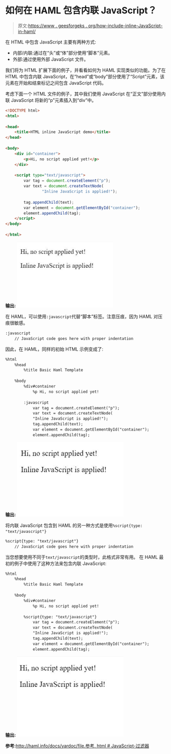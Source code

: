 # 如何在 HAML 包含内联 JavaScript？

> 原文:[https://www . geesforgeks . org/how-include-inline-JavaScript-in-haml/](https://www.geeksforgeeks.org/how-to-include-inline-javascript-in-haml/)

在 HTML 中包含 JavaScript 主要有两种方式:

*   内部/内联:通过在“头”或“体”部分使用“脚本”元素。
*   外部:通过使用外部 JavaScript 文件。

我们将为 HTML 扩展下面的例子，并看看如何为 HAML 实现类似的功能。为了在 HTML 中包含内联 JavaScript，在“head”或“body”部分使用了“Script”元素，该元素在开始和结束标记之间包含 JavaScript 代码。

考虑下面一个 HTML 文件的例子，其中我们使用 JavaScript 在“正文”部分使用内联 JavaScript 将新的“p”元素插入到“div”中。

```html
<!DOCTYPE html>
<html>

<head>
    <title>HTML inline JavaScript demo</title>
</head>

<body>
    <div id="container">
        <p>Hi, no script applied yet!</p>
    </div>

    <script type="text/javascript">
        var tag = document.createElement("p");
        var text = document.createTextNode(
                "Inline JavaScript is applied!");

        tag.appendChild(text);
        var element = document.getElementById("container");
        element.appendChild(tag);  
    </script>
</body>

</html>
```

**输出:**
![](img/5263e83820fb0c8033fd43294793d4ed.png)

在 HAML，可以使用`:javascript`代替“脚本”标签。注意压痕，因为 HAML 对压痕很敏感。

```html
:javascript
    // JavaScript code goes here with proper indentation

```

因此，在 HAML，同样的初始 HTML 示例变成了:

```html
%html 
    %head 
        %title Basic Haml Template

    %body
        %div#container
            %p Hi, no script applied yet!

        :javascript
            var tag = document.createElement("p");
            var text = document.createTextNode(
            "Inline JavaScript is applied!");
            tag.appendChild(text);
            var element = document.getElementById("container");
            element.appendChild(tag);  
```

**输出:**
![](img/a91eb42f8a25388611e3e5d7404def33.png)

将内联 JavaScript 包含到 HAML 的另一种方式是使用`%script{type: "text/javascript"}`

```html
%script{type: "text/javascript"}
    // JavaScript code goes here with proper indentation

```

当您想要使用不同于`text/javascript`的类型时，此格式非常有用。
在 HAML 最初的例子中使用了这种方法来包含内联 JavaScript:

```html
%html 
    %head 
        %title Basic Haml Template

    %body
        %div#container
            %p Hi, no script applied yet!

        %script{type: "text/javascript"}
            var tag = document.createElement("p");
            var text = document.createTextNode(
            "Inline JavaScript is applied!");
            tag.appendChild(text);
            var element = document.getElementById("container");
            element.appendChild(tag);  
```

**输出:**
![](img/76d1776fbeb6b22809448bd77beda433.png)

**参考:**[http://haml.info/docs/yardoc/file.参考. html # JavaScript-过滤器](http://haml.info/docs/yardoc/file.REFERENCE.html#javascript-filter)
